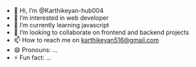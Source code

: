 - 👋 Hi, I’m @Karthikeyan-hub004
- 👀 I’m interested in web developer
- 🌱 I’m currently learning javascript
- 💞️ I’m looking to collaborate on frontend and backend projects
- 📫 How to reach me on karthikeyan516@gmail.com
- 😄 Pronouns: ...
- ⚡ Fun fact: ...

<!---
Karthikeyan-hub004/Karthikeyan-hub004 is a ✨ special ✨ repository because its `README.md` (this file) appears on your GitHub profile.
You can click the Preview link to take a look at your changes.
--->
